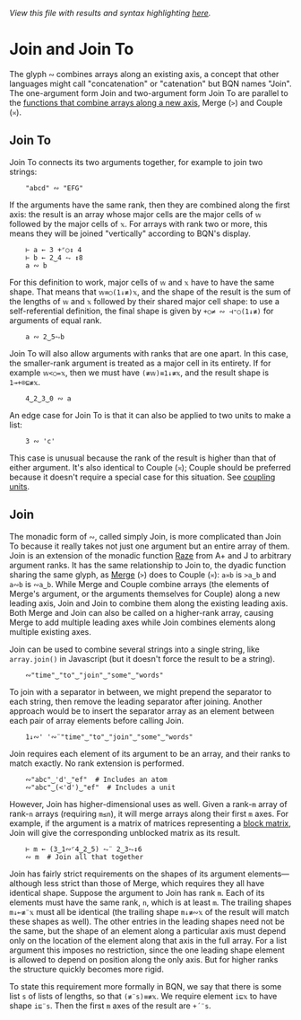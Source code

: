 *View this file with results and syntax highlighting [here](https://mlochbaum.github.io/BQN/doc/join.html).*

# Join and Join To

The glyph `∾` combines arrays along an existing axis, a concept that other languages might call "concatenation" or "catenation" but BQN names "Join". The one-argument form Join and two-argument form Join To are parallel to the [functions that combine arrays along a new axis](couple.md), Merge (`>`) and Couple (`≍`).

## Join To

Join To connects its two arguments together, for example to join two strings:

        "abcd" ∾ "EFG"

If the arguments have the same rank, then they are combined along the first axis: the result is an array whose major cells are the major cells of `𝕨` followed by the major cells of `𝕩`. For arrays with rank two or more, this means they will be joined "vertically" according to BQN's display.

        ⊢ a ← 3 +⌜○↕ 4
        ⊢ b ← 2‿4 ⥊ ↕8
        a ∾ b

For this definition to work, major cells of `𝕨` and `𝕩` have to have the same shape. That means that `𝕨≡○(1↓≢)𝕩`, and the shape of the result is the sum of the lengths of `𝕨` and `𝕩` followed by their shared major cell shape: to use a self-referential definition, the final shape is given by `+○≠ ∾ ⊣⁼○(1↓≢)` for arguments of equal rank.

        a ∾ 2‿5⥊b

Join To will also allow arguments with ranks that are one apart. In this case, the smaller-rank argument is treated as a major cell in its entirety. If for example `𝕨<○=𝕩`, then we must have `(≢𝕨)≡1↓≢𝕩`, and the result shape is `1⊸+⌾⊑≢𝕩`.

        4‿2‿3‿0 ∾ a

An edge case for Join To is that it can also be applied to two units to make a list:

        3 ∾ 'c'

This case is unusual because the rank of the result is higher than that of either argument. It's also identical to Couple (`≍`); Couple should be preferred because it doesn't require a special case for this situation. See [coupling units](couple.md#coupling-units).

## Join

The monadic form of `∾`, called simply Join, is more complicated than Join To because it really takes not just one argument but an entire array of them. Join is an extension of the monadic function [Raze](https://aplwiki.com/wiki/Raze) from A+ and J to arbitrary argument ranks. It has the same relationship to Join to, the dyadic function sharing the same glyph, as [Merge](couple.md) (`>`) does to Couple (`≍`): `a≍b` is `>a‿b` and `a∾b` is `∾a‿b`. While Merge and Couple combine arrays (the elements of Merge's argument, or the arguments themselves for Couple) along a new leading axis, Join and Join to combine them along the existing leading axis. Both Merge and Join can also be called on a higher-rank array, causing Merge to add multiple leading axes while Join combines elements along multiple existing axes.

Join can be used to combine several strings into a single string, like `array.join()` in Javascript (but it doesn't force the result to be a string).

        ∾"time"‿"to"‿"join"‿"some"‿"words"

To join with a separator in between, we might prepend the separator to each string, then remove the leading separator after joining. Another approach would be to insert the separator array as an element between each pair of array elements before calling Join.

        1↓∾' '∾¨"time"‿"to"‿"join"‿"some"‿"words"

Join requires each element of its argument to be an array, and their ranks to match exactly. No rank extension is performed.

        ∾"abc"‿'d'‿"ef"  # Includes an atom
        ∾"abc"‿(<'d')‿"ef"  # Includes a unit

However, Join has higher-dimensional uses as well. Given a rank-`m` array of rank-`n` arrays (requiring `m≤n`), it will merge arrays along their first `m` axes. For example, if the argument is a matrix of matrices representing a [block matrix](https://en.wikipedia.org/wiki/Block_matrix), Join will give the corresponding unblocked matrix as its result.

        ⊢ m ← (3‿1∾⌜4‿2‿5) ⥊¨ 2‿3⥊↕6
        ∾ m  # Join all that together

Join has fairly strict requirements on the shapes of its argument elements—although less strict than those of Merge, which requires they all have identical shape. Suppose the argument to Join has rank `m`. Each of its elements must have the same rank, `n`, which is at least `m`. The trailing shapes `m↓⟜≢¨𝕩` must all be identical (the trailing shape `m↓≢∾𝕩` of the result will match these shapes as well). The other entries in the leading shapes need not be the same, but the shape of an element along a particular axis must depend only on the location of the element along that axis in the full array. For a list argument this imposes no restriction, since the one leading shape element is allowed to depend on position along the only axis. But for higher ranks the structure quickly becomes more rigid.

To state this requirement more formally in BQN, we say that there is some list `s` of lists of lengths, so that `(≢¨s)≡≢𝕩`. We require element `i⊑𝕩` to have shape `i⊑¨s`. Then the first `m` axes of the result are `+´¨s`.
